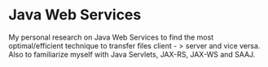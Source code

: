 # Java Web Services

My personal research on Java Web Services to find the most optimal/efficient technique to transfer 
files client - > server and vice versa. 
Also to familiarize myself with Java Servlets, JAX-RS, JAX-WS and SAAJ.
